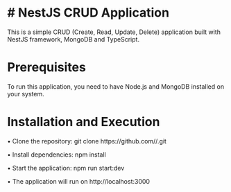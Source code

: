 <h1># NestJS CRUD Application</h1>
This is a simple CRUD (Create, Read, Update, Delete) application built with NestJS framework, MongoDB and TypeScript.

<h1>Prerequisites</h1> 
<p>To run this application, you need to have Node.js and MongoDB installed on your system.</p>

<h1>Installation and Execution</h1> 
<p>• Clone the repository: git clone https://github.com/<username>/<repository-name>.git</p>
<p>• Install dependencies: npm install</p>
<p>• Start the application: npm run start:dev</p>
<p>• The application will run on http://localhost:3000</p>
